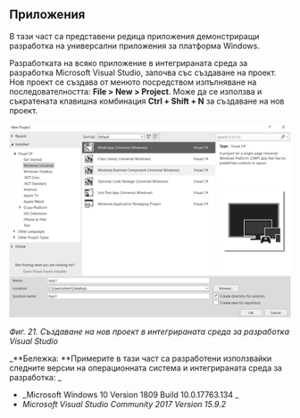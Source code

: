 ## Приложения

В тази част са представени редица приложения демонстриращи разработка на универсални приложения за платформа Windows.

Разработката на всяко приложение в интегрираната среда за разработка Microsoft Visual Studio, започва със създаване на проект. Нов проект се създава от менюто посредством изпълняване на последователността: **File &gt; New &gt; Project**. Може да се използва и съкратената клавишна комбинация **Ctrl + Shift + N** за създаване на нов проект.

![](/chapter1/21.png)

_Фиг. 21. Създаване на нов проект в интегрираната среда за разработка Visual Studio_

_**Бележка: **Примерите в тази част са разработени използвайки следните версии на операционната система и интегрираната среда за разработка:
_

* _Microsoft Windows 10 Version 1809 Build 10.0.17763.134
  _
* _Microsoft Visual Studio Community 2017 Version 15.9.2_



